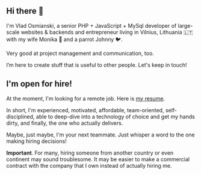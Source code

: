 ## Hi there 👋

I'm Vlad Osmianski, a senior PHP + JavaScript + MySql developer of large-scale
websites & backends and entrepreneur living in Vilnius,
Lithuania 🇱🇹 with my wife Monika 👩 and a parrot Johnny 🐦.

Very good at project management and communication, too.

I’m here to create stuff that is useful to other people. Let's
keep in touch!

## I'm open for hire!

At the moment, I'm looking for a remote job. Here is [my resume](https://www.softnova.lt/resume-vlad-osmianski.pdf). 

In short, I'm experienced, motivated, affordable, team-oriented, self-disciplined, able to deep-dive into a technology of choice and get my hands dirty, and finally, the one who actually delivers.

Maybe, just maybe, I'm your next teammate. Just whisper a word to the one making hiring decisions!

**Important**. For many, hiring someone from another country or even continent may sound troublesome. It may be easier to make a commercial contract with the company that I own instead of actually hiring me.
